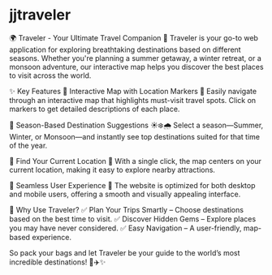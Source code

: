 ﻿# jjtraveler
🌍 Traveler - Your Ultimate Travel Companion 🚀
Traveler is your go-to web application for exploring breathtaking destinations based on different seasons. Whether you're planning a summer getaway, a winter retreat, or a monsoon adventure, our interactive map helps you discover the best places to visit across the world.

✨ Key Features
🔹 Interactive Map with Location Markers 📍
Easily navigate through an interactive map that highlights must-visit travel spots. Click on markers to get detailed descriptions of each place.

🔹 Season-Based Destination Suggestions ☀️❄️🌧️
Select a season—Summer, Winter, or Monsoon—and instantly see top destinations suited for that time of the year.

🔹 Find Your Current Location 📌
With a single click, the map centers on your current location, making it easy to explore nearby attractions.

🔹 Seamless User Experience 🚀
The website is optimized for both desktop and mobile users, offering a smooth and visually appealing interface.

🌟 Why Use Traveler?
✅ Plan Your Trips Smartly – Choose destinations based on the best time to visit.
✅ Discover Hidden Gems – Explore places you may have never considered.
✅ Easy Navigation – A user-friendly, map-based experience.

So pack your bags and let Traveler be your guide to the world’s most incredible destinations! 🧳✈️✨
